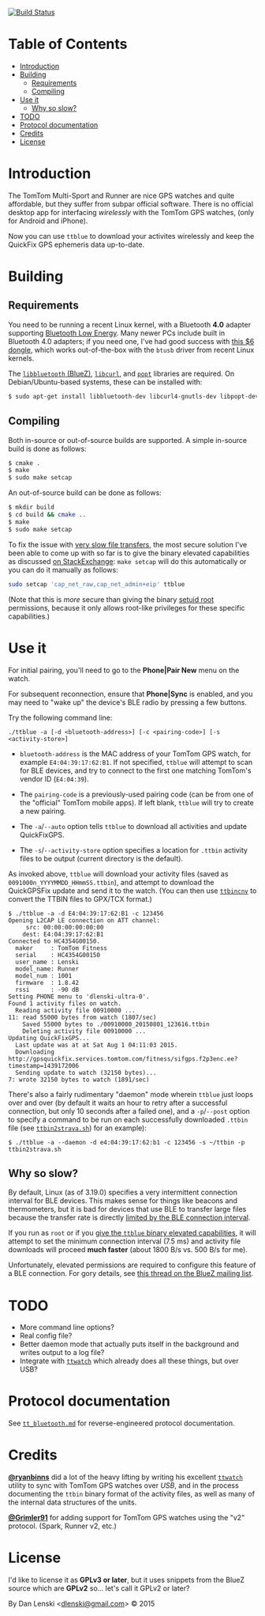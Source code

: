 [![Build Status](https://api.travis-ci.org/dlenski/ttblue.png)](https://travis-ci.org/dlenski/ttblue)

Table of Contents
=================

  * [Introduction](#motivation)
  * [Building](#building)
    * [Requirements](#requirements)
    * [Compiling](#compiling)
  * [Use it](#use-it)
    * [Why so slow?](#why-so-slow)
  * [TODO](#todo)
  * [Protocol documentation](#protocol-documentation)
  * [Credits](#credits)
  * [License](#license)

# Introduction

The TomTom Multi-Sport and Runner are nice GPS watches and quite
affordable, but they suffer from subpar official software. There is no
official desktop app for interfacing *wirelessly* with the TomTom GPS watches,
(only for Android and iPhone).

Now you can use `ttblue` to download your activites wirelessly and
keep the QuickFix GPS ephemeris data up-to-date.

# Building

## Requirements

You need to be running a recent Linux kernel, with a Bluetooth **4.0** adapter
supporting [Bluetooth Low Energy](http://en.wikipedia.org/wiki/Bluetooth_low_energy).
Many newer PCs include built in Bluetooth 4.0 adapters; if you need one, I've had
good success with [this $6
dongle](http://www.amazon.com/ORICO-BTA-403-Bluetooth-Adapter-Windows/dp/B00ESBCT56),
which works out-of-the-box with the `btusb` driver from recent Linux
kernels.

The [`libbluetooth` (BlueZ)](http://www.bluez.org/),
[`libcurl`](http://curl.haxx.se/libcurl), and
[`popt`](http://directory.fsf.org/wiki/Popt) libraries are required.
On Debian/Ubuntu-based systems, these can be installed with:

```bash
$ sudo apt-get install libbluetooth-dev libcurl4-gnutls-dev libpopt-dev
```

## Compiling

Both in-source or out-of-source builds are supported. A simple in-source build
is done as follows:

```bash
$ cmake .
$ make
$ sudo make setcap
```

An out-of-source build can be done as follows:

```bash
$ mkdir build
$ cd build && cmake ..
$ make
$ sudo make setcap
```

To fix the issue with [very slow file transfers](#why-so-slow), the
most secure solution I've been able to come up with so far is to give
the binary elevated capabilities as discussed
[on StackExchange](http://unix.stackexchange.com/a/182559/58453):
`make setcap` will do this automatically or you can do it manually as
follows:

```bash
sudo setcap 'cap_net_raw,cap_net_admin+eip' ttblue
```

(Note that this is *more* secure than giving the binary
[setuid root](http://wikipedia.org/wiki/setuid) permissions, because
it only allows root-like privileges for these specific capabilities.)

# Use it

For initial pairing, you'll need to go to the **Phone|Pair New**
menu on the watch.

For subsequent reconnection, ensure that **Phone|Sync** is enabled,
and you may need to "wake up" the device's BLE radio by pressing a
few buttons.

Try the following command line:

```
./ttblue -a [-d <bluetooth-address>] [-c <pairing-code>] [-s <activity-store>]
```

* `bluetooth-address` is the MAC address of your TomTom GPS watch, for
  example `E4:04:39:17:62:B1`. If not specified, `ttblue` will attempt
  to scan for BLE devices, and try to connect to the first one
  matching TomTom's vendor ID (`E4:04:39`).

* The `pairing-code` is a previously-used pairing code (can be from one of
  the "official" TomTom mobile apps). If left blank, `ttblue` will try
  to create a new pairing.

* The `-a`/`--auto` option tells `ttblue` to download all activities and
  update QuickFixGPS.

* The `-s`/`--activity-store` option specifies a location for `.ttbin`
  activity files to be output (current directory is the default).

As invoked above, `ttblue` will download your activity files (saved as
`0091000n_YYYYMMDD_HHmmSS.ttbin`), and attempt to download the
QuickGPSFix update and send it to the watch. (You can then use
[`ttbincnv`](https://github.com/ryanbinns/ttwatch/tree/master/ttbincnv)
to convert the TTBIN files to GPX/TCX format.)

```none
$ ./ttblue -a -d E4:04:39:17:62:B1 -c 123456
Opening L2CAP LE connection on ATT channel:
	 src: 00:00:00:00:00:00
	dest: E4:04:39:17:62:B1
Connected to HC4354G00150.
  maker     : TomTom Fitness
  serial    : HC4354G00150
  user_name : Lenski
  model_name: Runner
  model_num : 1001
  firmware  : 1.8.42
  rssi      : -90 dB
Setting PHONE menu to 'dlenski-ultra-0'.
Found 1 activity files on watch.
  Reading activity file 00910000 ...
11: read 55000 bytes from watch (1807/sec)
    Saved 55000 bytes to ./00910000_20150801_123616.ttbin
    Deleting activity file 00910000 ...
Updating QuickFixGPS...
  Last update was at at Sat Aug 1 04:11:03 2015.
  Downloading http://gpsquickfix.services.tomtom.com/fitness/sifgps.f2p3enc.ee?timestamp=1439172006
  Sending update to watch (32150 bytes)...
7: wrote 32150 bytes to watch (1891/sec)
```

There's also a fairly rudimentary "daemon" mode wherein `ttblue` just
loops over and over (by default it waits an hour to retry after a
successful connection, but only 10 seconds after a failed one), and a
`-p`/`--post` option to specify a command to be run on each
successfully downloaded `.ttbin` file (see [`ttbin2strava.sh`](ttbin2strava.sh))
for an example):

```none
$ ./ttblue -a --daemon -d e4:04:39:17:62:b1 -c 123456 -s ~/ttbin -p ttbin2strava.sh
```

## Why so slow?

By default, Linux (as of 3.19.0) specifies a very intermittent connection interval for BLE devices. This makes sense for things like beacons and thermometers, but it is bad for devices that use BLE to transfer large files because the transfer rate is directly [limited by the BLE connection interval](https://www.safaribooksonline.com/library/view/getting-started-with/9781491900550/ch01.html#_data_throughput).
 
If you run as `root` or if you
[give the `ttblue` binary elevated capabilities](http://unix.stackexchange.com/a/182559/58453), it will attempt to set the minimum connection interval (7.5&nbsp;ms) and activity file downloads will proceed **much faster** (about 1800&nbsp;B/s
vs. 500&nbsp;B/s for me).

Unfortunately, elevated permissions are required to configure this feature of a BLE connection. For gory details, see [this thread on the BlueZ mailing list](http://thread.gmane.org/gmane.linux.bluez.kernel/63778).

# TODO

* More command line options?
* Real config file?
* Better daemon mode that actually puts itself in the background
  and writes output to a log file?
* Integrate with [`ttwatch`](http://github.com/ryanbinns/ttwatch)
  which already does all these things, but over USB?

# Protocol documentation

See [`tt_bluetooth.md`](tt_bluetooth.md) for reverse-engineered protocol documentation.

# Credits

[**@ryanbinns**](https://github.com/ryanbinns) did a lot of the heavy
lifting by writing his excellent
[`ttwatch`](http://github.com/ryanbinns/ttwatch) utility to sync with
TomTom GPS watches over *USB*, and in the process documenting the
`ttbin` binary format of the activity files, as well as many of the
internal data structures of the units.

[**@Grimler91**](https://github.com/Grimler91) for adding support for
TomTom GPS watches using the "v2" protocol. (Spark, Runner v2, etc.)

# License

I'd like to license it as **GPLv3 or later**, but it uses snippets from the BlueZ source which are **GPLv2** so... let's call it GPLv2 or later?

By Dan Lenski &lt;<dlenski@gmail.com>&gt; &copy; 2015

